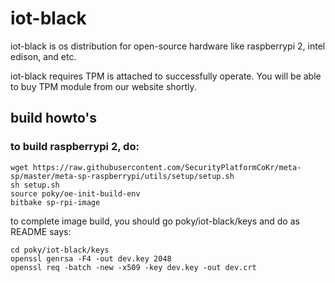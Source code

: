 # iot-black

iot-black is os distribution for open-source hardware like raspberrypi 2, intel edison, and etc.

iot-black requires TPM is attached to successfully operate. You will be able to buy TPM module from our website shortly.

## build howto's

### to build raspberrypi 2, do:

    wget https://raw.githubusercontent.com/SecurityPlatformCoKr/meta-sp/master/meta-sp-raspberrypi/utils/setup/setup.sh
    sh setup.sh
    source poky/oe-init-build-env
    bitbake sp-rpi-image
to complete image build, you should go poky/iot-black/keys and do as README says:

    cd poky/iot-black/keys
    openssl genrsa -F4 -out dev.key 2048
    openssl req -batch -new -x509 -key dev.key -out dev.crt
